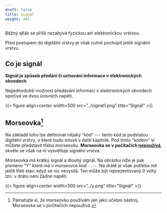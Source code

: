 ```yaml
---
draft: false
title: Signál
weight: 401
---
```


Běžný ajťák se příliš nezabývá fyzickou ani elektronickou vrstvou. 

Před postupem do digitální vrstvy je však nutné pochopit ještě signální vrstvu.

## Co je signál

**Signál je způsob předání či uchování informace v elektronických obvodech**.

Nejjednodušší možnost předávání informací v elektronických obvodech spočívá ve dvou úrovních napětí.

{{< figure align=center width=500 src="../signal1.png" title="Signál" >}}

## Morseovka[^m]

Na základě toho lze definovat nějaký "kód" --- tento kód je podstatou digitální vrstvy, o které budu mluvit v další kapitole. Pod tímto "kódem" si můžete představit třeba morseovku. **Morseovka se v počítačích <u>nepoužívá</u>**, skvěle se však na ní vysvětluje signální vrstva.

Morseovka má krátký signál a dlouhý signál. Na obrázku níže je pak písmeno "Y" které má v morseovce kód `-.--`. Na drátě je však potřeba mít ještě třetí stav: když se nic nevysílá. Ten může být reprezentovaný 0 volty tzn. v drátu není žádné napětí.

{{< figure align=center width=500 src="../y.png" title="Signál" >}}

[^m]: Pamatujte si, že morseovku používám jen jako učební nástroj. Morseovka se v počítačích nepoužívá.